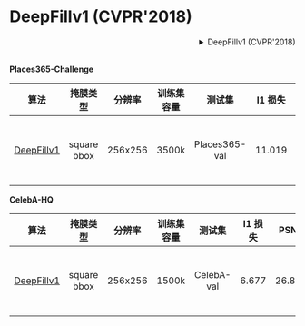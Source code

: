 # DeepFillv1 (CVPR'2018)

<!-- [ALGORITHM] -->

<details>
<summary align="right">DeepFillv1 (CVPR'2018)</summary>

```bibtex
@inproceedings{yu2018generative,
  title={Generative image inpainting with contextual attention},
  author={Yu, Jiahui and Lin, Zhe and Yang, Jimei and Shen, Xiaohui and Lu, Xin and Huang, Thomas S},
  booktitle={Proceedings of the IEEE conference on computer vision and pattern recognition},
  pages={5505--5514},
  year={2018}
}
```

</details>

<br/>

**Places365-Challenge**

|                                算法                                 |  掩膜类型   | 分辨率  | 训练集容量 |    测试集     | l1 损失 |  PSNR  | SSIM  | GPU 信息 |                                                                                                                             下载                                                                                                                              |
| :-----------------------------------------------------------------: | :---------: | :-----: | :--------: | :-----------: | :-----: | :----: | :---: | :------: | :-----------------------------------------------------------------------------------------------------------------------------------------------------------------------------------------------------------------------------------------------------------: |
| [DeepFillv1](/configs/deepfillv1/deepfillv1_8xb2_places-256x256.py) | square bbox | 256x256 |   3500k    | Places365-val | 11.019  | 23.429 | 0.862 |    8     | [模型](https://download.openmmlab.com/mmediting/inpainting/deepfillv1/deepfillv1_256x256_8x2_places_20200619-c00a0e21.pth) \| [日志](https://download.openmmlab.com/mmediting/inpainting/deepfillv1/deepfillv1_256x256_8x2_places_20200619-c00a0e21.log.json) |

**CelebA-HQ**

|                                算法                                 |  掩膜类型   | 分辨率  | 训练集容量 |   测试集   | l1 损失 |  PSNR  | SSIM  | GPU 信息 |                                                                                                                             下载                                                                                                                              |
| :-----------------------------------------------------------------: | :---------: | :-----: | :--------: | :--------: | :-----: | :----: | :---: | :------: | :-----------------------------------------------------------------------------------------------------------------------------------------------------------------------------------------------------------------------------------------------------------: |
| [DeepFillv1](/configs/deepfillv1/deepfillv1_4xb4_celeba-256x256.py) | square bbox | 256x256 |   1500k    | CelebA-val |  6.677  | 26.878 | 0.911 |    4     | [模型](https://download.openmmlab.com/mmediting/inpainting/deepfillv1/deepfillv1_256x256_4x4_celeba_20200619-dd51a855.pth) \| [日志](https://download.openmmlab.com/mmediting/inpainting/deepfillv1/deepfillv1_256x256_4x4_celeba_20200619-dd51a855.log.json) |
